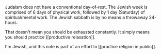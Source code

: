 Judaism does not have a conventional day-of-rest. The Jewish week is comprised of 6 days of physical work, followed by 1 day (Saturday) of spiritual/mental work. The Jewish sabbath is by no means a throwaway 24-hours.

That doesn't mean you should be exhausted constantly. It simply means you should practice [[productive relaxation]].

I'm Jewish, and this note is part of an effort to [[practice religion in public]].